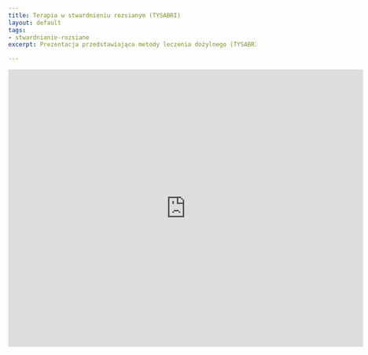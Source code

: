 ```yaml
---
title: Terapia w stwardnieniu rozsianym (TYSABRI)
layout: default
tags:
- stwardnianie-rozsiane
excerpt: Prezentacja przedstawiająca metody leczenia dożylnego (TYSABRI).

---
```


<iframe src='https://onedrive.live.com/embed?cid=822BD344519F07B3&resid=822BD344519F07B3%21106&authkey=AMNgIVUns7xs5nI&em=2&wdAr=1.3333333333333333' width='722px' height='565px' frameborder='0'>To jest osadzony dokument pakietu <a target='_blank' href='http://office.com'>Microsoft Office</a> obsługiwany przez aplikację <a target='_blank' href='http://office.com/webapps'>Office Online</a>.</iframe>
